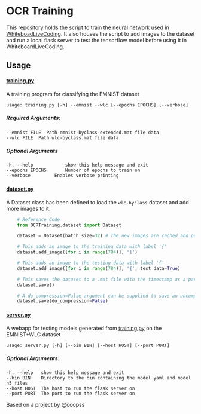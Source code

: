 OCR Training
=====

This repository holds the script to train the neural network used in
[WhiteboadLiveCoding](https://github.com/WhiteboardLiveCoding/WhiteboardLiveCoding).
It also houses the script to add images to the dataset and run a local
flask server to test the tensorflow model before using it in WhiteboardLiveCoding.
## Usage
#### [training.py](training.py)
A training program for classifying the EMNIST dataset

    usage: training.py [-h] --emnist --wlc [--epochs EPOCHS] [--verbose]

##### Required Arguments:

    --emnist FILE  Path emnist-byclass-extended.mat file data
    --wlc FILE  Path wlc-byclass.mat file data

##### Optional Arguments

    -h, --help            show this help message and exit
    --epochs EPOCHS       Number of epochs to train on
    --verbose         Enables verbose printing

#### [dataset.py](dataset.py)

A Dataset class has been defined to load the `wlc-byclass` dataset
and add more images to it.

```python
    # Reference Code
    from OCRTraining.dataset import Dataset

    dataset = Dataset(batch_size=32) # The new images are cached and put in the dataset in a batch

    # This adds an image to the training data with label '{'
    dataset.add_image([for i in range(784)], '{')

    # This adds an image to the testing data with label '{'
    dataset.add_image([for i in range(784)], '{', test_data=True)

    # This saves the dataset to a .mat file with the timestamp as a part of the filename
    dataset.save()

    # A do_compression=False argument can be supplied to save an uncompressed dataset
    dataset.save(do_compression=False)
```

#### [server.py](server.py)
A webapp for testing models generated from [training.py](training.py) on the EMNIST+WLC dataset

    usage: server.py [-h] [--bin BIN] [--host HOST] [--port PORT]

##### Optional Arguments:

    -h, --help   show this help message and exit
    --bin BIN    Directory to the bin containing the model yaml and model h5 files
    --host HOST  The host to run the flask server on
    --port PORT  The port to run the flask server on

Based on a project by @coopss
